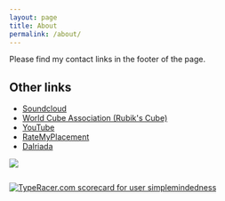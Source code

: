 ```yaml
---
layout: page
title: About
permalink: /about/
---
```


Please find my contact links in the footer of the page.

## Other links
- [Soundcloud](https://soundcloud.com/kelseymckennamusic)
- [World Cube Association (Rubik's Cube)](https://www.worldcubeassociation.org/results/p.php?i=2012MCKE01)
- [YouTube](https://www.youtube.com/kelseymckennamusic)
- [RateMyPlacement](https://www.ratemyplacement.co.uk/case-studies/kelsey-mckenna)
- [Dalriada](http://dalriadaschool.com/?p=3998)

<div style="display: flex; flex-direction: column; gap: 5px; align-items: flex-start">
<img src="https://projecteuler.net/profile/ToastNumber.png"/> <br>
<a href="http://data.typeracer.com/pit/profile?user=simplemindedness&ref=badge" target="_top"><img src="http://data.typeracer.com/misc/badge?user=simplemindedness" border="0" alt="TypeRacer.com scorecard for user simplemindedness"/></a>
</div>
